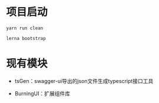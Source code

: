 # 项目启动

```
yarn run clean

lerna bootstrap
```

# 现有模块

- tsGen：swagger-ui导出的json文件生成typescript接口工具

- BurningUI：扩展组件库
